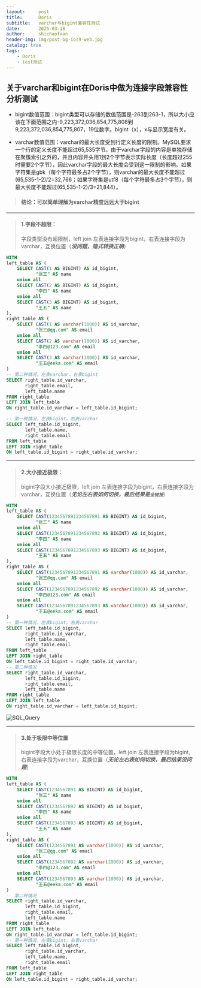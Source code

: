 ```yaml
---
layout:     post
title:      Doris
subtitle:   varchar与bigint兼容性测试
date:       2025-03-18
author:     shichaofaan
header-img: img/post-bg-ios9-web.jpg
catalog: true
tags:
    - Doris
    - test测试
---
```


## 关于varchar和bigint在Doris中做为连接字段兼容性分析测试

* bigint数值范围：bigint类型可以存储的数值范围是-263到263-1，所以大小应该在下面范围之内-9,223,372,036,854,775,808到9,223,372,036,854,775,807，19位数字。bigint（x），x与显示宽度有关。

* varchar数值范围：varchar的最大长度受到行定义长度的限制。MySQL要求一个行的定义长度不能超过65,535字节。由于varchar字段的内容是单独存储在聚簇索引之外的，并且内容开头用1到2个字节表示实际长度（长度超过255时需要2个字节），因此varchar字段的最大长度会受到这一限制的影响。如果字符集是gbk（每个字符最多占2个字节），则varchar的最大长度不能超过(65,535-1-2)/2=32,766；如果字符集是utf8（每个字符最多占3个字节），则最大长度不能超过(65,535-1-2)/3=21,844）。

>#### 结论：可以简单理解为varchar精度远远大于bigint

***

>#### 1.字段不超限：
>字段类型没有超限制，left join 左表连接字段为bigint，右表连接字段为varchar，互换位置（***没问题，隐式转换正确***）

```SQL
WITH
left_table AS (  
    SELECT CAST(1 AS BIGINT) AS id_bigint,  
           "张三" AS name  
    union all
    SELECT CAST(2 AS BIGINT) AS id_bigint,  
           "李四" AS name
    union all
    SELECT CAST(3 AS BIGINT) AS id_bigint,  
           "王五" AS name
),
right_table AS (
	SELECT CAST(1 AS varchar(1000)) AS id_varchar,  
           "张三@qq.com" AS email  
    union all
    SELECT CAST(2 AS varchar(1000)) AS id_varchar,  
           "李四@123.com" AS email
    union all
    SELECT CAST(3 AS varchar(1000)) AS id_varchar,  
           "王五@eeka.com" AS email 
)
-- 第二种情况，左表varchar，右表bigint
SELECT right_table.id_varchar,  
       right_table.email,  
       left_table.name
FROM right_table  
LEFT JOIN left_table  
ON right_table.id_varchar = left_table.id_bigint;

-- 第一种情况，左表bigint，右表varchar
SELECT left_table.id_bigint,  
       left_table.name,  
       right_table.email  
FROM left_table  
LEFT JOIN right_table  
ON left_table.id_bigint = right_table.id_varchar;
```
***
>#### 2.大小接近极限：
>bigint字段大小接近极限，left join 左表连接字段为bigint，右表连接字段为varchar，互换位置（***无论左右表如何切换，最后结果是``全链接``***）

```SQL
WITH
left_table AS (  
    SELECT CAST(1234567891234567891 AS BIGINT) AS id_bigint,  
           "张三" AS name  
    union all
    SELECT CAST(1234567891234567892 AS BIGINT) AS id_bigint,  
           "李四" AS name
    union all
    SELECT CAST(1234567891234567893 AS BIGINT) AS id_bigint,  
           "王五" AS name
),
right_table AS (
	SELECT CAST(1234567891234567891 AS varchar(1000)) AS id_varchar,  
           "张三@qq.com" AS email  
    union all
    SELECT CAST(1234567891234567892 AS varchar(1000)) AS id_varchar,  
           "李四@123.com" AS email
    union all
    SELECT CAST(1234567891234567893 AS varchar(1000)) AS id_varchar,  
           "王五@eeka.com" AS email 
)
-- 第一种情况，左表bigint，右表varchar
SELECT left_table.id_bigint, 
	   right_table.id_varchar,
       left_table.name,  
       right_table.email  
FROM left_table  
LEFT JOIN right_table  
ON left_table.id_bigint = right_table.id_varchar;
-- 第二种情况
SELECT right_table.id_varchar, 
	   left_table.id_bigint, 
       right_table.email,  
       left_table.name
FROM right_table  
LEFT JOIN left_table  
ON right_table.id_varchar = left_table.id_bigint;
```

![SQL_Query](https://shichaofaan.github.io/img/in-post/2025-03-18/img001.png)

***
>#### 3.处于极限中等位置
>bigint字段大小处于极限长度的中等位置，left join 左表连接字段为bigint，右表连接字段为varchar，互换位置（***无论左右表如何切换，最后结果没问题***）

```SQL
WITH
left_table AS (  
    SELECT CAST(1234567891 AS BIGINT) AS id_bigint,  
           "张三" AS name  
    union all
    SELECT CAST(1234567892 AS BIGINT) AS id_bigint,  
           "李四" AS name
    union all
    SELECT CAST(1234567893 AS BIGINT) AS id_bigint,  
           "王五" AS name
),
right_table AS (
	SELECT CAST(1234567891 AS varchar(1000)) AS id_varchar,  
           "张三@qq.com" AS email  
    union all
    SELECT CAST(1234567892 AS varchar(1000)) AS id_varchar,  
           "李四@123.com" AS email
    union all
    SELECT CAST(1234567893 AS varchar(1000)) AS id_varchar,  
           "王五@eeka.com" AS email 
)
-- 第二种情况
SELECT right_table.id_varchar, 
	   left_table.id_bigint, 
       right_table.email,  
       left_table.name
FROM right_table  
LEFT JOIN left_table  
ON right_table.id_varchar = left_table.id_bigint;
-- 第一种情况，左表bigint，右表varchar
SELECT left_table.id_bigint, 
	   right_table.id_varchar,
       left_table.name,  
       right_table.email  
FROM left_table  
LEFT JOIN right_table  
ON left_table.id_bigint = right_table.id_varchar;
```